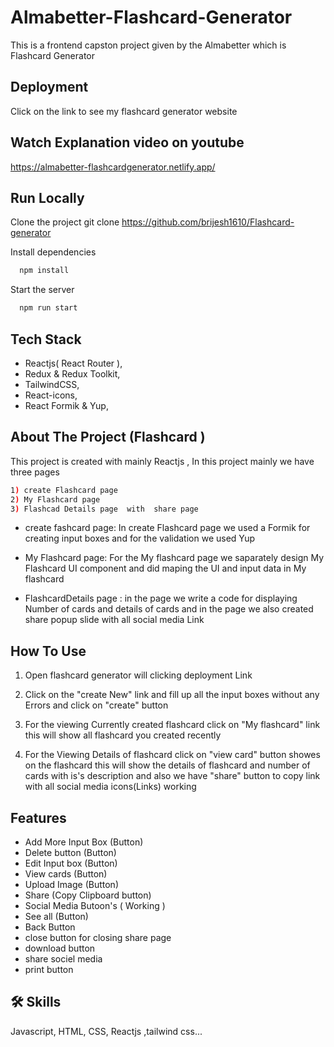 # Almabetter-Flashcard-Generator

This is a frontend capston project given by the Almabetter which is Flashcard Generator
## Deployment

Click on the link to see my flashcard generator website


## Watch Explanation video on youtube 

https://almabetter-flashcardgenerator.netlify.app/

## Run Locally

Clone the project
 git clone https://github.com/brijesh1610/Flashcard-generator
 
 
 
 
Install dependencies

```bash
  npm install
```

Start the server

```bash
  npm run start
```

## Tech Stack

- Reactjs( React Router ),
- Redux & Redux Toolkit,
- TailwindCSS,
- React-icons,
- React Formik & Yup,

## About The Project (Flashcard )

This project is created with mainly Reactjs , In this project mainly we have three pages

```bash
1) create Flashcard page
2) My Flashcard page
3) Flashcad Details page  with  share page
```

- create fashcard page: In create Flashcard page we used a Formik for creating input boxes and for the validation we used Yup

- My Flashcard page: For the My flashcard page we saparately design My Flashcard UI component and did maping the UI and input data in My flashcard

- FlashcardDetails page : in the page we write a code for displaying Number of cards and details of cards and in the page we also created share popup slide with all social media Link


## How To Use
1) Open flashcard generator will clicking deployment Link

2) Click on the "create New" link and fill up all the input boxes without any Errors and click on "create" button

3) For the viewing Currently created flashcard click on "My flashcard" link this will show all flashcard you created recently

4) For the Viewing Details of flashcard click on "view card" button showes on the flashcard this will show the details of flashcard and number of cards with is's description and also we have "share" button to copy link with all social media icons(Links) working

## Features

- Add More Input Box (Button)
- Delete button (Button)
- Edit Input box (Button)
- View cards (Button)
- Upload Image (Button)
- Share (Copy Clipboard button)
- Social Media Butoon's ( Working )
- See all (Button)
- Back Button
- close button for closing share page
- download button
- share sociel media
- print button

## 🛠 Skills

Javascript, HTML, CSS, Reactjs ,tailwind css...
